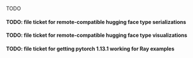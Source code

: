 TODO

#### TODO: file ticket for remote-compatible hugging face type serializations
#### TODO: file ticket for remote-compatible hugging face type visualizations
#### TODO: file ticket for getting pytorch 1.13.1 working for Ray examples